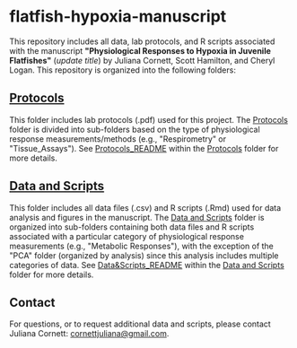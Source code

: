 # flatfish-hypoxia-manuscript
This repository includes all data, lab protocols, and R scripts associated with the manuscript **"Physiological Responses to Hypoxia in Juvenile Flatfishes"** (*update title*) by Juliana Cornett, Scott Hamilton, and Cheryl Logan. This repository is organized into the following folders:

## [Protocols](Protocols)

This folder includes lab protocols (.pdf) used for this project. The [Protocols](Protocols) folder is divided into sub-folders based on the type of physiological response measurements/methods (e.g., "Respirometry" or "Tissue_Assays"). See [Protocols_README](Protocols/Protocols_README.md) within the [Protocols](Protocols) folder for more details. 

## [Data and Scripts](Data&Scripts)

This folder includes all data files (.csv) and R scripts (.Rmd) used for data analysis and figures in the manuscript. The [Data and Scripts](Data&Scripts) folder is organized into sub-folders containing both data files and R scripts associated with a particular category of physiological response measurements (e.g., "Metabolic Responses"), with the exception of the "PCA" folder (organized by analysis) since this analysis includes multiple categories of data. See [Data&Scripts_README](Data&Scripts/Data&Scripts_README.md) within the [Data and Scripts](Data&Scripts) folder for more details. 

## Contact

For questions, or to request additional data and scripts, please contact Juliana Cornett: cornettjuliana@gmail.com.
